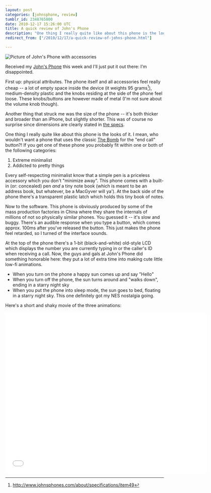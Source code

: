 ```yaml
---
layout: post
categories: [johnsphone, review]
tumblr_id: 2348765800  
date: 2010-12-17 15:26:00 UTC
title: A quick review of John's Phone
description: "One thing I really quite like about this phone is the looks of it. I mean, who wouldn’t want a phone that uses the classic The Bomb for the “end call” button?!"
redirect_from: ["/2010/12/17/a-quick-review-of-johns-phone.html"]

---
```


![Picture of John's Phone with accessories](http://farm6.static.flickr.com/5001/5268844082_388e53b758_z.jpg)

Received my [John's Phone](http://www.johnsphones.com/) this week and I'll just put it out there: I'm disappointed.

First up: physical attributes. The phone itself and all accessories feel really cheap -- a lot of empty space inside the device (it weights 95 grams[^1]), medium-density plastic and the knobs residing at the side of the phone feel loose. These knobs/buttons are however made of metal (I'm not sure about the volume knob though).

Another thing that struck me was the size of the phone -- it's both thicker and broader than an iPhone, but slightly shorter. This was of course no surprise since dimensions are clearly stated in [the specs](http://www.johnsphones.com/about/specifications/item49).

One thing I really quite like about this phone is the looks of it. I mean, who wouldn't want a phone that uses the classic [The Bomb](http://en.wikipedia.org/wiki/Bomb_%28symbol%29) for the "end call" button?! If you get one of these phone you probably fit within one or both of the following categories:

1. Extreme minimalist
2. Addicted to pretty things

Every self-respecting minimalist know that a simple pen is a priceless accessory which you don't "minimize away". This phone comes with a built-in (or: concealed) pen _and_ a tiny note book (which is meant to be an address book, but whatever, be a MacGyver will ya'). At the back side of the phone there's a transparent plastic latch which holds this tiny book of notes.

Now to the software. This phone is obviously produced by some of the mass production factories in China where they share the internals of millions of not so physically similar phones. You guessed it -- it's slow and buggy. There's an audible response when you type a button, which comes approx. 100ms after you've released the button. This just makes the phone feel retarded, so I turned of the interface sounds.

At the top of the phone there's a 1-bit (black-and-white) old-style LCD which displays the number you are currently typing in or the caller's ID when receiving a call. Now, the guys and gals at John's Phone did something honorable here: they put a lot of extra time into making cute little low-fi animations.

- When you turn on the phone a happy sun comes up and say "Hello"
- When you turn off the phone, the sun turns around and "walks down", ending in a starry night sky
- When you put the phone into sleep mode, the sun goes to bed, floating in a starry night sky. This one definitely got my NES nostalgia going.

Here's a short and shaky movie of the three animations:

<iframe title="YouTube video player" class="youtube-player" type="text/html" width="640" height="510" src="//www.youtube.com/embed/1aaTUQayYgI?rel=0" frameborder="0"></iframe>

[^1]: http://www.johnsphones.com/about/specifications/item49